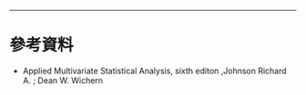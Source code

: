- - -
# 參考資料
- Applied Multivariate Statistical Analysis, sixth editon ,Johnson Richard A. ;  Dean W. Wichern